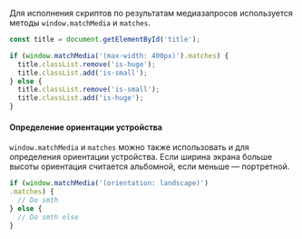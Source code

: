 Для исполнения скриптов по результатам медиазапросов используется методы `window.matchMedia` и `matches`.

```js
const title = document.getElementById('title');

if (window.matchMedia('(max-width: 400px)').matches) {
  title.classList.remove('is-huge');
  title.classList.add('is-small');
} else {
  title.classList.remove('is-small');
  title.classList.add('is-huge');
}
```

#### Определение ориентации устройства

`window.matchMedia` и `matches` можно также использовать и для определения ориентации устройства. Если ширина экрана больше высоты ориентация считается альбомной, если меньше — портретной.

```js
if (window.matchMedia('(orientation: landscape)')
.matches) {
  // Do smth
} else {
  // Do smth else
}
```
